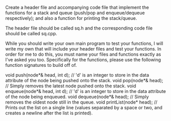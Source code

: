 Create a header file and accompanying code file that implement the functions for a stack and queue (push/pop and enqueue/dequeue respectively); and also a function for printing the stack/queue.

The header file should be called sq.h and the corresponding code file should be called sq.cpp.

While you should write your own main program to test your functions, I will write my own that will include your header files and test your functions. In order for me to do this, you must name your files and functions exactly as I've asked you too. Specifically for the functions, please use the following function signatures to build off of.

void push(node*& head, int d);    // 'd' is an integer to store in the data attribute of the node being pushed onto the stack.
void pop(node*& head);               // Simply removes the latest node pushed onto the stack.
void enqueue(node*& head, int d);   // 'd' is an integer to store in the data attribute of the node being enqueued.
void dequeue(node*& head);       // Simply removes the oldest node still in the queue.
void printList(node* head);          // Prints out the list on a single line (values separated by a space or two, and creates a newline after the list is printed).

